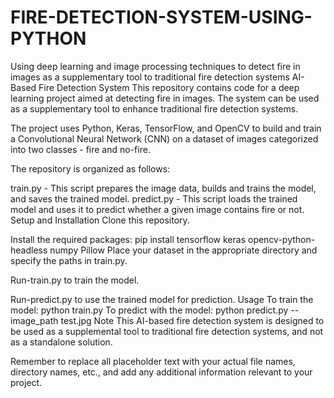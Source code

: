 # FIRE-DETECTION-SYSTEM-USING-PYTHON
Using deep learning and image processing techniques to detect fire in images as a supplementary tool to traditional fire detection systems AI-Based Fire Detection System This repository contains code for a deep learning project aimed at detecting fire in images. The system can be used as a supplementary tool to enhance traditional fire detection systems.

The project uses Python, Keras, TensorFlow, and OpenCV to build and train a Convolutional Neural Network (CNN) on a dataset of images categorized into two classes - fire and no-fire.

The repository is organized as follows:

train.py - This script prepares the image data, builds and trains the model, and saves the trained model. predict.py - This script loads the trained model and uses it to predict whether a given image contains fire or not. Setup and Installation Clone this repository.

Install the required packages: pip install tensorflow keras opencv-python-headless numpy Pillow Place your dataset in the appropriate directory and specify the paths in train.py.

Run-train.py to train the model.

Run-predict.py to use the trained model for prediction. Usage To train the model: python train.py To predict with the model: python predict.py --image_path test.jpg Note This AI-based fire detection system is designed to be used as a supplemental tool to traditional fire detection systems, and not as a standalone solution.

Remember to replace all placeholder text with your actual file names, directory names, etc., and add any additional information relevant to your project.
